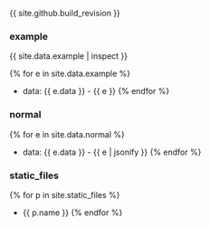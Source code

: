 {{ site.github.build_revision }}

### example
{{ site.data.example | inspect }}

{% for e in site.data.example %}
- data: {{ e.data }} - {{ e }}
{% endfor %}

### normal

{% for e in site.data.normal %}
- data: {{ e.data }} - {{ e | jsonify }}
{% endfor %}

### static_files

{% for p in site.static_files %}
- {{ p.name }}
{% endfor %}
